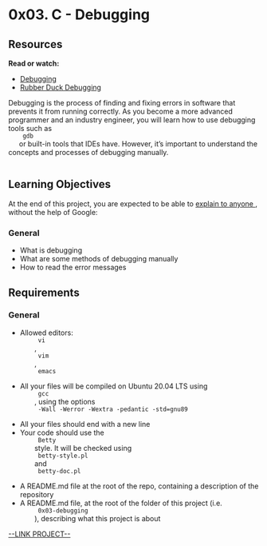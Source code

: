 # 0x03. C - Debugging

<html>
<div class="panel panel-default" id="project-description">
 <div class="panel-body">
  <h2>
   Resources
  </h2>
  <p>
   <strong>
    Read or watch:
   </strong>
  </p>
  <ul>
   <li>
    <a href="https://en.wikipedia.org/wiki/Debugging" target="_blank" title="Debugging">
     Debugging
    </a>
   </li>
   <li>
    <a href="https://www.thoughtfulcode.com/rubber-duck-debugging-psychology/" target="_blank" title="Rubber Duck Debugging">
     Rubber Duck Debugging
    </a>
   </li>
  </ul>
  <p>
   Debugging is the process of finding and fixing errors in software that prevents it from running correctly. As you become a more advanced programmer and an industry engineer, you will learn how to use debugging tools such as
   <code>
    gdb
   </code>
   or built-in tools that IDEs have. However, it’s important to understand the concepts and processes of debugging manually.
  </p>
  <p>
   <img alt="" src="https://holbertonintranet.s3.amazonaws.com/uploads/medias/2019/5/af682f2cbb6d73fd4e42.jpg?X-Amz-Algorithm=AWS4-HMAC-SHA256&amp;X-Amz-Credential=AKIARDDGGGOU5BHMTQX4%2F20220609%2Fus-east-1%2Fs3%2Faws4_request&amp;X-Amz-Date=20220609T170529Z&amp;X-Amz-Expires=86400&amp;X-Amz-SignedHeaders=host&amp;X-Amz-Signature=94e58153304b708f9fca003b96b230a1ab4e8751f29e86547b0acfa1118862a6" style=""/>
  </p>
  <h2>
   Learning Objectives
  </h2>
  <p>
   At the end of this project, you are expected to be able to
   <a href="https://fs.blog/feynman-learning-technique/" target="_blank" title="explain to anyone">
    explain to anyone
   </a>
   , without the help of Google:
  </p>
  <h3>
   General
  </h3>
  <ul>
   <li>
    What is debugging
   </li>
   <li>
    What are some methods of debugging manually
   </li>
   <li>
    How to read the error messages
   </li>
  </ul>
  <h2>
   Requirements
  </h2>
  <h3>
   General
  </h3>
  <ul>
   <li>
    Allowed editors:
    <code>
     vi
    </code>
    ,
    <code>
     vim
    </code>
    ,
    <code>
     emacs
    </code>
   </li>
   <li>
    All your files will be compiled on Ubuntu 20.04 LTS using
    <code>
     gcc
    </code>
    , using the options
    <code>
     -Wall -Werror -Wextra -pedantic -std=gnu89
    </code>
   </li>
   <li>
    All your files should end with a new line
   </li>
   <li>
    Your code should use the
    <code>
     Betty
    </code>
    style. It will be checked using
    <code>
     betty-style.pl
    </code>
    and
    <code>
     betty-doc.pl
    </code>
   </li>
   <li>
    A README.md file at the root of the repo, containing a description of the repository
   </li>
   <li>
    A README.md file, at the root of the folder of this project (i.e.
    <code>
     0x03-debugging
    </code>
    ), describing what this project is about
   </li>
  </ul>
 </div>
</div>

[--LINK PROJECT--](https://intranet.hbtn.io/projects/539)
</html>